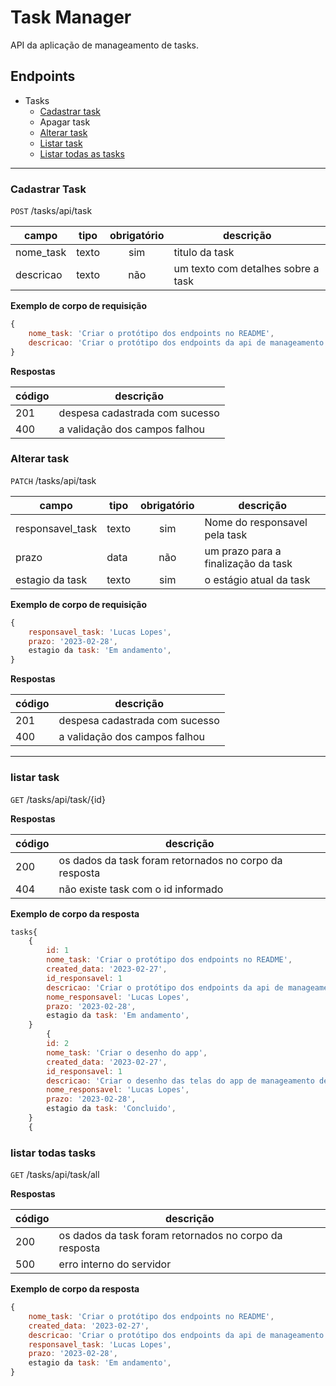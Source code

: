# Task Manager

API da aplicação de manageamento de tasks.

## Endpoints

- Tasks
    - [Cadastrar task](#cadastrar-task)
    - Apagar task
    - [Alterar task](#alterar-task)
    - [Listar task](#listar-task)
    - [Listar todas as tasks](#listar-todas-tasks)


---

### Cadastrar Task

`POST` /tasks/api/task

| campo | tipo | obrigatório | descrição
|-------|------|:-------------:|----
| nome_task | texto | sim | titulo da task
| descricao | texto | não | um texto com detalhes sobre a task
  
  **Exemplo de corpo de requisição**

```js 
{
    nome_task: 'Criar o protótipo dos endpoints no README',
    descricao: 'Criar o protótipo dos endpoints da api de manageamento de tasks no github',
}
```

**Respostas**

| código | descrição
|-|-
|201| despesa cadastrada com sucesso
|400| a validação dos campos falhou

### Alterar task

`PATCH` /tasks/api/task

| campo | tipo | obrigatório | descrição
|-------|------|:-------------:|----
| responsavel_task | texto | sim | Nome do responsavel pela task
| prazo | data | não | um prazo para a finalização da task
| estagio da task | texto | sim | o estágio atual da task
  
  **Exemplo de corpo de requisição**

```js 
{
    responsavel_task: 'Lucas Lopes',
    prazo: '2023-02-28',
    estagio da task: 'Em andamento',
}
```

**Respostas**

| código | descrição
|-|-
|201| despesa cadastrada com sucesso
|400| a validação dos campos falhou

---

### listar task

`GET` /tasks/api/task/{id}

**Respostas**

| código | descrição
|-|-
|200| os dados da task foram retornados no corpo da resposta
|404| não existe task com o id informado

**Exemplo de corpo da resposta**
```js 
tasks{
    {   
        id: 1
        nome_task: 'Criar o protótipo dos endpoints no README',
        created_data: '2023-02-27',
        id_responsavel: 1
        descricao: 'Criar o protótipo dos endpoints da api de manageamento de tasks no github',
        nome_responsavel: 'Lucas Lopes',
        prazo: '2023-02-28',
        estagio da task: 'Em andamento',
    }
        {   
        id: 2
        nome_task: 'Criar o desenho do app',
        created_data: '2023-02-27',
        id_responsavel: 1
        descricao: 'Criar o desenho das telas do app de manageamento de tasks',
        nome_responsavel: 'Lucas Lopes',
        prazo: '2023-02-28',
        estagio da task: 'Concluido',
    }
    {
```
### listar todas tasks

`GET` /tasks/api/task/all

**Respostas**

| código | descrição
|-|-
|200| os dados da task foram retornados no corpo da resposta
|500| erro interno do servidor

**Exemplo de corpo da resposta**
```js 
{
    nome_task: 'Criar o protótipo dos endpoints no README',
    created_data: '2023-02-27',
    descricao: 'Criar o protótipo dos endpoints da api de manageamento de tasks no github',
    responsavel_task: 'Lucas Lopes',
    prazo: '2023-02-28',
    estagio da task: 'Em andamento',
}
```

